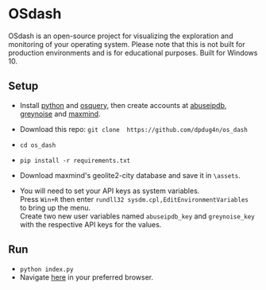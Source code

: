 # OSdash
OSdash is an open-source project for visualizing the exploration and monitoring of your operating system. Please note that this is not built for production environments and is for educational purposes. Built for Windows 10.    

## Setup  
* Install [python](https://www.python.org/) and [osquery](https://osquery.io/), then create accounts at [abuseipdb](https://www.abuseipdb.com/), [greynoise](https://developer.greynoise.io/docs/using-the-greynoise-community-api) and [maxmind](https://dev.maxmind.com/geoip/geoip2/geolite2/).  

* Download this repo: ```git clone  https://github.com/dpdug4n/os_dash```

* ``cd os_dash``
* ``pip install -r requirements.txt``

* Download maxmind's geolite2-city database and save it in ```\assets```.

* You will need to set your API keys as system variables.  
Press ``Win+R`` then enter ``rundll32 sysdm.cpl,EditEnvironmentVariables
`` to bring up the menu.  
Create two new user variables named ``abuseipdb_key`` and ``greynoise_key`` with the respective API keys for the values. 

## Run
* ``python index.py``
* Navigate [here](http://127.0.0.1:8050/home) in your preferred browser.


